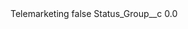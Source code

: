 <?xml version="1.0" encoding="UTF-8"?>
<CustomMetadata xmlns="http://soap.sforce.com/2006/04/metadata" xmlns:xsi="http://www.w3.org/2001/XMLSchema-instance" xmlns:xsd="http://www.w3.org/2001/XMLSchema">
    <label>Telemarketing</label>
    <protected>false</protected>
    <values>
        <field>Status_Group__c</field>
        <value xsi:type="xsd:double">0.0</value>
    </values>
</CustomMetadata>
